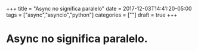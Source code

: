 +++
title = "Async no significa paralelo"
date = 2017-12-03T14:41:20-05:00
tags = ["async","asyncio","python"]
categories = [""]
draft = true
+++

# Async no significa paralelo.
